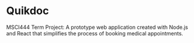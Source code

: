 # Quikdoc
MSCI444 Term Project: A prototype web application created with Node.js and React that simplifies the process of booking medical appointments. 
